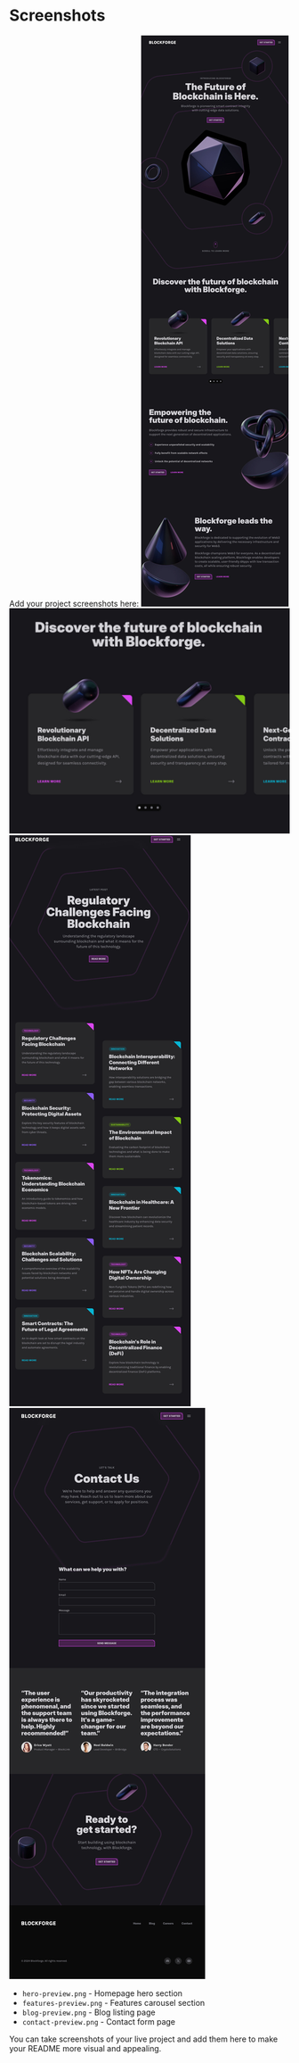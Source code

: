 # Screenshots

Add your project screenshots here:
![alt text](image-7.png)
![alt text](image-2.png)
![alt text](image-5.png)
![alt text](image-6.png)

- `hero-preview.png` - Homepage hero section
- `features-preview.png` - Features carousel section
- `blog-preview.png` - Blog listing page
- `contact-preview.png` - Contact form page

You can take screenshots of your live project and add them here to make your README more visual and appealing.
